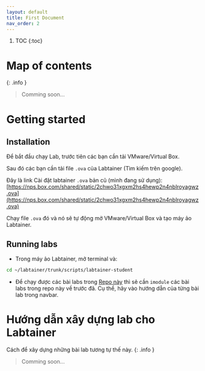 ```yaml
---
layout: default
title: First Document
nav_order: 2
---
```


1. TOC
{:toc}

# Map of contents
{: .info }
> Comming soon...

# Getting started

## Installation

Để bắt đầu chạy Lab, trước tiên các bạn cần tải VMware/Virtual Box.

Sau đó các bạn cần tải file `.ova` của Labtainer (Tìm kiếm trên google).

Đây là link Cài đặt labtainer `.ova` bản cũ (mình đang sử dụng):
[https://nps.box.com/shared/static/2chwo31xgxm2hs4hewp2n4nblroyagwz.ova](https://nps.box.com/shared/static/2chwo31xgxm2hs4hewp2n4nblroyagwz.ova)

Chạy file `.ova` đó và nó sẽ tự động mở VMware/Virtual Box và tạo máy ảo Labtainer.

## Running labs
- Trong máy ảo Labtainer, mở terminal và:

```bash
cd ~/labtainer/trunk/scripts/labtainer-student
```
- Để chạy được các bài labs trong [Repo này](https://github.com/TuTran21195/steg-labs) thì sẽ cần `imodule` các bài labs trong repo này về trước đã. Cụ thể, hãy vào hướng dẫn của từng bài lab trong navbar.

# Hướng dẫn xây dựng lab cho Labtainer
Cách để xây dựng những bài lab tương tự thế này.
{: .info }
> Comming soon...
